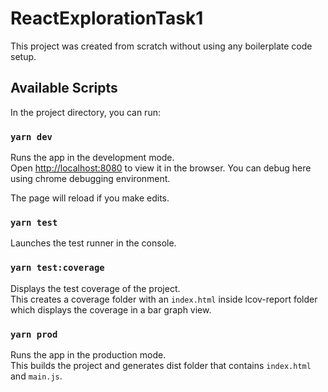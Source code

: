 # ReactExplorationTask1
This project was created from scratch without using any boilerplate code setup.

## Available Scripts

In the project directory, you can run:

### `yarn dev`

Runs the app in the development mode.<br />
Open [http://localhost:8080](http://localhost:8080) to view it in the browser. You can debug here using chrome debugging environment.

The page will reload if you make edits.<br />

### `yarn test`

Launches the test runner in the console.<br />

### `yarn test:coverage`

Displays the test coverage of the project.<br />
This creates a coverage folder with an `index.html` inside lcov-report folder which displays the coverage in a bar graph view.

### `yarn prod`
Runs the app in the production mode. <br />
This builds the project and generates dist folder that contains `index.html` and `main.js`.
